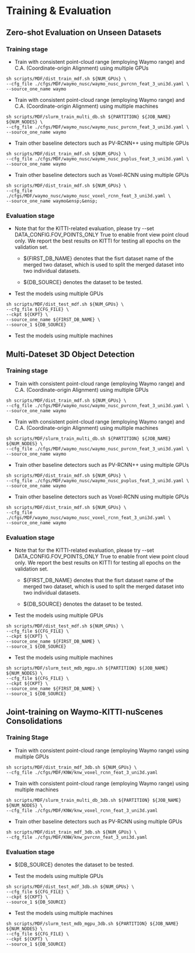 # Training & Evaluation

## Zero-shot Evaluation on Unseen Datasets

### Training stage 

* Train with consistent point-cloud range (employing Waymo range) and C.A. (Coordinate-origin Alignment) using multiple GPUs

```shell script
sh scripts/MDF/dist_train_mdf.sh ${NUM_GPUs} \
--cfg_file ./cfgs/MDF/waymo_nusc/waymo_nusc_pvrcnn_feat_3_uni3d.yaml \
--source_one_name waymo
```

* Train with consistent point-cloud range (employing Waymo range) and C.A. (Coordinate-origin Alignment) using multiple machines

```shell script
sh scripts/MDF/slurm_train_multi_db.sh ${PARTITION} ${JOB_NAME} ${NUM_NODES} \
--cfg_file ./cfgs/MDF/waymo_nusc/waymo_nusc_pvrcnn_feat_3_uni3d.yaml \
--source_one_name waymo
```

* Train other baseline detectors such as PV-RCNN++ using multiple GPUs

```shell script
sh scripts/MDF/dist_train_mdf.sh ${NUM_GPUs} \
--cfg_file ./cfgs/MDF/waymo_nusc/waymo_nusc_pvplus_feat_3_uni3d.yaml \
--source_one_name waymo
```

* Train other baseline detectors such as Voxel-RCNN using multiple GPUs

```shell script
sh scripts/MDF/dist_train_mdf.sh ${NUM_GPUs} \
--cfg_file ./cfgs/MDF/waymo_nusc/waymo_nusc_voxel_rcnn_feat_3_uni3d.yaml \
--source_one_name waymo&ensp;&ensp;
```

### Evaluation stage

* Note that for the KITTI-related evaluation, please try --set DATA_CONFIG.FOV_POINTS_ONLY True to enable front view point cloud only. We report the best results on KITTI for testing all epochs on the validation set.

  - ${FIRST_DB_NAME} denotes that the fisrt dataset name of the merged two dataset, which is used to split the merged dataset into two individual datasets.

  - ${DB_SOURCE} denotes the dataset to be tested.


* Test the models using multiple GPUs

```shell script
sh scripts/MDF/dist_test_mdf.sh ${NUM_GPUs} \
--cfg_file ${CFG_FILE} \
--ckpt ${CKPT} \
--source_one_name ${FIRST_DB_NAME} \
--source_1 ${DB_SOURCE} 
```

* Test the models using multiple machines

## Multi-Dateset 3D Object Detection

### Training stage 

* Train with consistent point-cloud range (employing Waymo range) and C.A. (Coordinate-origin Alignment) using multiple GPUs
```shell script
sh scripts/MDF/dist_train_mdf.sh ${NUM_GPUs} \
--cfg_file ./cfgs/MDF/waymo_nusc/waymo_nusc_pvrcnn_feat_3_uni3d.yaml \
--source_one_name waymo
```

* Train with consistent point-cloud range (employing Waymo range) and C.A. (Coordinate-origin Alignment) using multiple machines
```shell script
sh scripts/MDF/slurm_train_multi_db.sh ${PARTITION} ${JOB_NAME} ${NUM_NODES} \
--cfg_file ./cfgs/MDF/waymo_nusc/waymo_nusc_pvrcnn_feat_3_uni3d.yaml \
--source_one_name waymo
```

* Train other baseline detectors such as PV-RCNN++ using multiple GPUs
```shell script
sh scripts/MDF/dist_train_mdf.sh ${NUM_GPUs} \
--cfg_file ./cfgs/MDF/waymo_nusc/waymo_nusc_pvplus_feat_3_uni3d.yaml \
--source_one_name waymo
```

* Train other baseline detectors such as Voxel-RCNN using multiple GPUs
```shell script
sh scripts/MDF/dist_train_mdf.sh ${NUM_GPUs} \
--cfg_file ./cfgs/MDF/waymo_nusc/waymo_nusc_voxel_rcnn_feat_3_uni3d.yaml \
--source_one_name waymo
```

### Evaluation stage
* Note that for the KITTI-related evaluation, please try --set DATA_CONFIG.FOV_POINTS_ONLY True to enable front view point cloud only. We report the best results on KITTI for testing all epochs on the validation set.

    - ${FIRST_DB_NAME} denotes that the fisrt dataset name of the merged two dataset, which is used to split the merged dataset into two individual datasets.

    - ${DB_SOURCE} denotes the dataset to be tested.


* Test the models using multiple GPUs
```shell script
sh scripts/MDF/dist_test_mdf.sh ${NUM_GPUs} \
--cfg_file ${CFG_FILE} \
--ckpt ${CKPT} \
--source_one_name ${FIRST_DB_NAME} \
--source_1 ${DB_SOURCE} 
```

* Test the models using multiple machines
```shell script
sh scripts/MDF/slurm_test_mdb_mgpu.sh ${PARTITION} ${JOB_NAME} ${NUM_NODES} \
--cfg_file ${CFG_FILE} \
--ckpt ${CKPT} \
--source_one_name ${FIRST_DB_NAME} \
--source_1 ${DB_SOURCE}
```

## Joint-training on Waymo-KITTI-nuScenes Consolidations

### Training Stage

* Train with consistent point-cloud range (employing Waymo range) using multiple GPUs
```shell script
sh scripts/MDF/dist_train_mdf_3db.sh ${NUM_GPUs} \
--cfg_file ./cfgs/MDF/KNW/knw_voxel_rcnn_feat_3_uni3d.yaml
```

* Train with consistent point-cloud range (employing Waymo range) using multiple machines
```shell script
sh scripts/MDF/slurm_train_multi_db_3db.sh ${PARTITION} ${JOB_NAME} ${NUM_NODES} \
--cfg_file ./cfgs/MDF/KNW/knw_voxel_rcnn_feat_3_uni3d.yaml
```

* Train other baseline detectors such as PV-RCNN using multiple GPUs
```shell script
sh scripts/MDF/dist_train_mdf_3db.sh ${NUM_GPUs} \
--cfg_file ./cfgs/MDF/KNW/knw_pvrcnn_feat_3_uni3d.yaml
```

### Evaluation stage
* ${DB_SOURCE} denotes the dataset to be tested.


* Test the models using multiple GPUs
```shell script
sh scripts/MDF/dist_test_mdf_3db.sh ${NUM_GPUs} \
--cfg_file ${CFG_FILE} \
--ckpt ${CKPT} \
--source_1 ${DB_SOURCE} 
```

* Test the models using multiple machines
```shell script
sh scripts/MDF/slurm_test_mdb_mgpu_3db.sh ${PARTITION} ${JOB_NAME} ${NUM_NODES} \
--cfg_file ${CFG_FILE} \
--ckpt ${CKPT} \
--source_1 ${DB_SOURCE} 
```